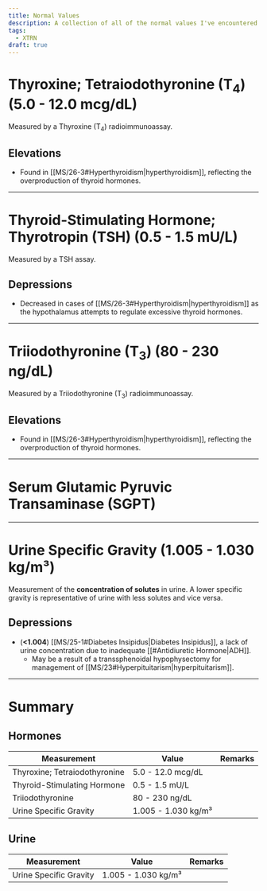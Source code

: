 ```yaml
---
title: Normal Values
description: A collection of all of the normal values I've encountered in my notes. Affectations and considerations for each are also listed if applicable.
tags:
  - XTRN
draft: true
---
```

# Thyroxine; Tetraiodothyronine (T<sub>4</sub>) (5.0 - 12.0 mcg/dL)
Measured by a Thyroxine (T<sub>4</sub>) radioimmunoassay.
## Elevations
- Found in [[MS/26-3#Hyperthyroidism|hyperthyroidism]], reflecting the overproduction of thyroid hormones.
___
# Thyroid-Stimulating Hormone; Thyrotropin (TSH) (0.5 - 1.5 mU/L)
Measured by a TSH assay.
## Depressions
- Decreased in cases of [[MS/26-3#Hyperthyroidism|hyperthyroidism]] as the hypothalamus attempts to regulate excessive thyroid hormones.
___
# Triiodothyronine (T<sub>3</sub>) (80 - 230 ng/dL)
Measured by a Triiodothyronine (T<sub>3</sub>) radioimmunoassay.
## Elevations
- Found in [[MS/26-3#Hyperthyroidism|hyperthyroidism]], reflecting the overproduction of thyroid hormones.
___
# Serum Glutamic Pyruvic Transaminase (SGPT)
___

# Urine Specific Gravity (1.005 - 1.030 kg/m³)
Measurement of the **concentration of solutes** in urine. A lower specific gravity is representative of urine with less solutes and vice versa.
## Depressions
- (**<1.004**) [[MS/25-1#Diabetes Insipidus|Diabetes Insipidus]], a lack of urine concentration due to inadequate [[#Antidiuretic Hormone|ADH]].
	- May be a result of a transsphenoidal hypophysectomy for management of [[MS/23#Hyperpituitarism|hyperpituitarism]].
___
# Summary

## Hormones

| Measurement                   | Value               | Remarks |
| ----------------------------- | ------------------- | ------- |
| Thyroxine; Tetraiodothyronine | 5.0 - 12.0 mcg/dL   |         |
| Thyroid-Stimulating Hormone   | 0.5 - 1.5 mU/L      |         |
| Triiodothyronine              | 80 - 230 ng/dL      |         |
| Urine Specific Gravity        | 1.005 - 1.030 kg/m³ |         |
## Urine

| Measurement                   | Value               | Remarks |
| ----------------------------- | ------------------- | ------- |
| Urine Specific Gravity        | 1.005 - 1.030 kg/m³ |         |
## 